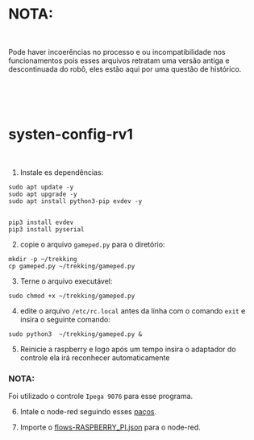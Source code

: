 
# **NOTA:** 

<br>


Pode haver incoerências no processo e ou incompatibilidade nos funcionamentos pois esses arquivos retratam uma versão antiga e descontinuada do robô, eles estão aqui por uma questão de histórico.

<br><br><br>

# **systen-config-rv1**

<br>

1. Instale es dependências:

```
sudo apt update -y
sudo apt upgrade -y
sudo apt install python3-pip evdev -y


pip3 install evdev 
pip3 install pyserial 
```

2. copie o arquivo `gameped.py` para o diretório:

```
mkdir -p ~/trekking
cp gameped.py ~/trekking/gameped.py
```

3. Terne o arquivo executável:

```
sudo chmod +x ~/trekking/gameped.py
```

4. edite o arquivo `/etc/rc.local` antes da linha com o comando `exit` e insira o seguinte comando:
```
sudo python3  ~/trekking/gameped.py &
```

5. Reinicie a raspberry e logo após um tempo insira o adaptador do controle ela irá reconhecer automaticamente 


### **NOTA:**
Foi utilizado o controle `Ipega 9076` para esse programa.


6. Intale o node-red seguindo esses [paços](https://nodered.org/docs/getting-started/raspberrypi).

7. Importe o [flows-RASPBERRY_PI.json](./flows-RASPBERRY_PI.json) para o node-red.

